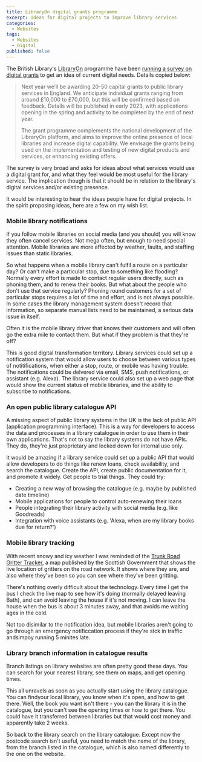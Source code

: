 ```yaml
---
title: LibraryOn digital grants programme
excerpt: Ideas for digital projects to improve library services
categories:
  - Websites
tags:
  - Websites
  - Digital
published: false
---
```


The British Library's [LibraryOn]() programme have been [running a survey on digital grants](https://docs.google.com/forms/d/e/1FAIpQLSfoV6dqZvkDw94rqOHSl6J_oCHULu9ERvBd9XXGAyiCubykTA/viewform?fbzx=6567663660189811631) to get an idea of current digital needs. Details copied below:

> Next year we’ll be awarding 20-50 capital grants to public library services in England. We anticipate individual grants ranging from around £10,000 to £70,000, but this will be confirmed based on feedback. Details will be published in early 2023, with applications opening in the spring and activity to be completed by the end of next year.
>
> The grant programme complements the national development of the LibraryOn platform, and aims to improve the online presence of local libraries and increase digital capability. We envisage the grants being used on the implementation and testing of new digital products and services, or enhancing existing offers.

The survey is very broad and asks for ideas about what services would use a digital grant for, and what they feel would be most useful for the library service. The implication though is that it should be in relation to the library's digital services and/or existing presence.

It would be interesting to hear the ideas people have for digital projects. In the spirit proposing ideas, here are a few on my wish list.

### Mobile library notifications

If you follow mobile libraries on social media (and you should) you will know they often cancel services. Not mega often, but enough to need special attention. Mobile libraries are more affected by weather, faults, and staffing issues than static libraries.

So what happens when a mobile library can't fulfil a route on a particular day? Or can't make a particular stop, due to something like flooding? Normally every effort is made to contact regular users directly, such as phoning them, and to renew their books. But what about the people who don't use that service regularly? Phoning round customers for a set of particular stops requires a lot of time and effort, and is not always possible. In some cases the library management system doesn't record that information, so separate manual lists need to be maintained, a serious data issue in itself.

Often it is the mobile library driver that knows their customers and will often go the extra mile to contact them. But what if they problem is that they're off?

This is good digital transformation territory. Library services could set up a notification system that would allow users to choose between various types of notitifications, when either a stop, route, or mobile was having trouble. The notifications could be delvered via email, SMS, push notifications, or assistant (e.g. Alexa). The library service could also set up a web page that would show the current status of mobile libraries, and the ability to subscribe to notifications.

### An open public library catalogue API

A missing aspect of public library systems in the UK is the lack of public API (application programming interface). This is a way for developers to access the data and processes in a library catalogue in order to use them in their own applications. That's not to say the library systems do not have APIs. They do, they're just proprietary and locked down for internal use only.

It would be amazing if a library service could set up a public API that would allow developers to do things like renew loans, check availability, and search the catalogue. Create the API, create public documentation for it, and promote it widely. Get people to trial things. They could try:

- Creating a new way of browsing the catalogue (e.g. maybe by published date timeline)
- Mobile applications for people to control auto-renewing their loans
- People integrating their library activity with social media (e.g. like Goodreads)
- Integration with voice assistants (e.g. 'Alexa, when are my library books due for return?')

### Mobile library tracking

With recent snowy and icy weather I was reminded of the [Trunk Road Gritter Tracker](https://scotgov.maps.arcgis.com/apps/webappviewer/index.html?id=2de764a9303848ffb9a4cac0bd0b1aab), a map published by the Scottish Government that shows the live location of gritters on the road network. It shows where they are, and also where they've been so you can see where they've been gritting.

There's nothing overly difficult about the technology. Every time I get the bus I check the live map to see how it's doing (normally delayed leaving Bath), and can avoid leaving the house if it's not moving. I can leave the house when the bus is about 3 minutes away, and that avoids me waiting ages in the cold.



Not too disimilar to the notification idea, but mobile libraries aren't going to go through an emergency notificcation process if they're stck in traffic andsimpoy running 5 minites late.


### Library branch information in catalogue results

Branch listings on library websites are often pretty good these days. You can search for your nearest library, see them on maps, and get opening times.

This all unravels as soon as you actually start using the library catalogue. You can findyour local library, you know when it's open, and how to get there. Well, the book you want isn't there - you can the library it is in the catalogue, but you can't see the opening times or how to get there. You could have it transferred between libraries but that would cost money and apparently take 2 weeks.

So back to the library search on the library catalogue. Except now the postcode search isn't useful, you need to match the name of the library, from the branch listed in the catalogue, which is also named differently to the one on the website.






